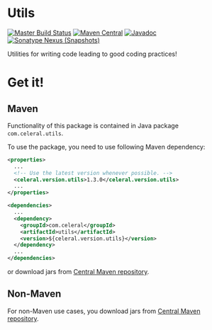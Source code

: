 # Utils
[![Master Build Status](https://travis-ci.org/Celeral/Utils.svg?branch=master)](https://travis-ci.org/Celeral/Utils/branches)
[![Maven Central](https://maven-badges.herokuapp.com/maven-central/com.celeral/utils/badge.svg)](http://search.maven.org/#search%7Cga%7C1%7Cg%3A%22com.celeral%22%20AND%20a%3A%22utils%22)
[![Javadoc](https://javadoc.io/badge/com.celeral/utils.svg)](https://www.javadoc.io/doc/com.celeral/utils)
[![Sonatype Nexus (Snapshots)](https://img.shields.io/nexus/s/https/oss.sonatype.org/com.celeral/utils.svg)](https://oss.sonatype.org/#nexus-search;gav~com.celeral~utils~~~)

Utilities for writing code leading to good coding practices!

# Get it!

## Maven

Functionality of this package is contained in
Java package `com.celeral.utils`.

To use the package, you need to use following Maven dependency:

```xml
<properties>
  ...
  <!-- Use the latest version whenever possible. -->
  <celeral.version.utils>1.3.0</celeral.version.utils>
  ...
</properties>

<dependencies>
  ...
  <dependency>
    <groupId>com.celeral</groupId>
    <artifactId>utils</artifactId>
    <version>${celeral.version.utils}</version>
  </dependency>
  ...
</dependencies>
```

or download jars from [Central Maven repository](http://repo1.maven.org/maven2/com/celeral/utils/).

## Non-Maven

For non-Maven use cases, you download jars from [Central Maven repository](http://repo1.maven.org/maven2/com/celeral/utils/).
